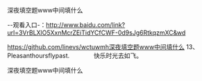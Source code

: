 深夜填空题www中间填什么

--观看入口-：http://www.baidu.com/link?url=3VrBLXlO5XxnMcrZEiTidYCfCWF-0d9sJg6RtkqzmXC&wd

https://github.com/linevs/wctuwmh深夜填空题www中间填什么	13、Pleasanthoursflypast.　　　　快乐时光去如飞。

深夜填空题www中间填什么
